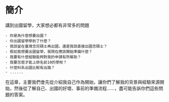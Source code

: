 # 簡介 #

講到出國留學，大家想必都有非常多的問題

	- 你是為什麼想要出國？
	- 你出國留學學到了什麼？
	- 我該留在臺灣念完碩士再出國，還是我該直接出國念碩士？
	- 假如我想要出國留學，我現在應該開始準備什麼？
	- 我要有什麼經驗能夠對我的申請有所幫助？
	- 我要怎麼才能上排名前10的學校？
	- 什麼科系出國比較有出路？
	- ......

在這章，主要我們會先從介紹我自己作為開始，讓你們了解我的背景與經驗來源開始，然後從了解自己、出國的好壞、事前的準備流程......，盡可能告訴你們這些問題的答案。